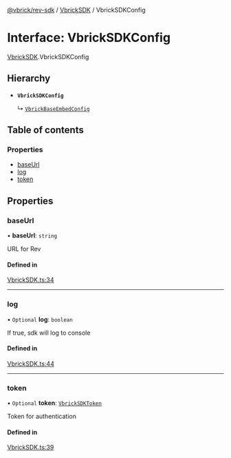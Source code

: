 [@vbrick/rev-sdk](../README.md) / [VbrickSDK](../modules/VbrickSDK.md) / VbrickSDKConfig

# Interface: VbrickSDKConfig

[VbrickSDK](../modules/VbrickSDK.md).VbrickSDKConfig

## Hierarchy

- **`VbrickSDKConfig`**

  ↳ [`VbrickBaseEmbedConfig`](embed_VbrickEmbedConfig.VbrickBaseEmbedConfig.md)

## Table of contents

### Properties

- [baseUrl](VbrickSDK.VbrickSDKConfig.md#baseurl)
- [log](VbrickSDK.VbrickSDKConfig.md#log)
- [token](VbrickSDK.VbrickSDKConfig.md#token)

## Properties

### baseUrl

• **baseUrl**: `string`

URL for Rev

#### Defined in

[VbrickSDK.ts:34](https://github.com/vbrick/rev-sdk-js/blob/fe11467/src/VbrickSDK.ts#L34)

___

### log

• `Optional` **log**: `boolean`

If true, sdk will log to console

#### Defined in

[VbrickSDK.ts:44](https://github.com/vbrick/rev-sdk-js/blob/fe11467/src/VbrickSDK.ts#L44)

___

### token

• `Optional` **token**: [`VbrickSDKToken`](VbrickSDK.VbrickSDKToken.md)

Token for authentication

#### Defined in

[VbrickSDK.ts:39](https://github.com/vbrick/rev-sdk-js/blob/fe11467/src/VbrickSDK.ts#L39)
